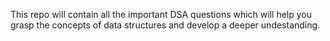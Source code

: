 This repo will contain all the important DSA questions which will help you grasp the concepts of data structures and develop a deeper undestanding.
